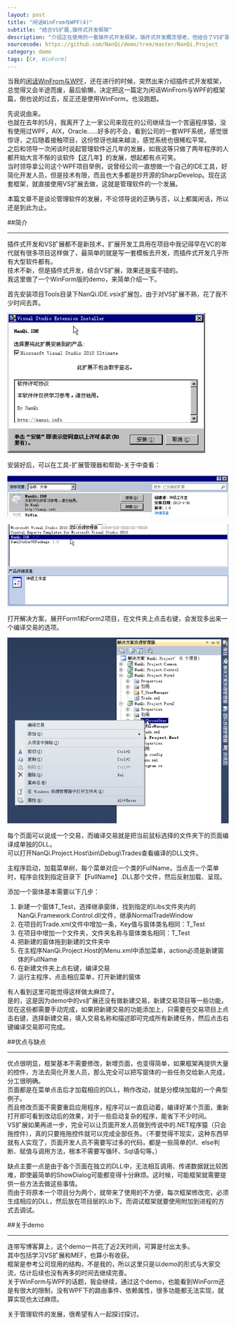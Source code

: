 ```yaml
---
layout: post
title: "闲话WinFrom与WPF(4)"
subtitle: "结合VS扩展,插件式开发框架"
description: "介绍正在使用的一套插件式开发框架，插件式开发概念很老，但结合了VS扩展功能显得别具一格。"
sourcecode: https://github.com/NanQi/demo/tree/master/NanQi.Project
category: demo
tags: [C#, WinForm]
---
```


当我的[闲话WinFrom与WPF](http://www.cnblogs.com/nanqi/archive/2012/06/16/2551871.html)，还在进行的时候，突然出来介绍插件式开发框架，总觉得又会半途而废，最后偷懒，决定把这一篇定为闲话WinFrom与WPF的框架篇，倒也说的过去，反正还是使用WinForm，也没跑题。

先说说由来。  
也就在去年的5月，我离开了上一家公司来现在的公司继续当一个苦逼程序猿，没有使用过WPF，AIX，Oracle……好多的不会，看到公司的一套WPF系统，感觉很惊讶，之后随着接触项目，这份惊讶也越来越淡，感觉系统也很稀松平常。  
之后和领导一次闲谈时说起管理软件近几年的发展，如我这等只做了两年程序的人都开始大言不惭的谈软件【这几年】的发展，想起都有点可笑。  
当时领导拿公司这个WPF项目举例，说曾经公司一直想做一个自己的IDE工具，好简化开发人员，但是技术有限，而且也大多都是抄开源的SharpDevelop。现在这套框架，就直接使用VS扩展去做，这就是管理软件的一个发展。  

本篇文章不是谈论管理软件的发展，不论领导说的正确与否，以上都属闲话，所以还是到此为止。

##简介

---

插件式开发和VS扩展都不是新技术，扩展开发工具用在项目中我记得早在VC的年代就有很多项目这样做了，最简单的就是写一套模板去开发，而插件式开发几乎所有大型软件都有。  
技术不新，但是插件式开发，结合VS扩展，效果还是蛮不错的。  
我这里做了一个WinForm版的demo，来简单介绍一下。

首先安装项目Tools目录下NanQi.IDE.vsix扩展包，由于对VS扩展不熟，花了我不少时间去弄。  

![安装vsix](/image/framework/framework1.png)

安装好后，可以在工具-扩展管理器和帮助-关于中查看：  

![扩展管理器](/image/framework/framework2.png)

![关于](/image/framework/framework3.png)

打开解决方案，展开Form1和Form2项目，在文件夹上点击右键，会发现多出来一个编译交易的选项。

![编译交易](/image/framework/framework4.png)

每个页面可以说成一个交易，而编译交易就是把当前鼠标选择的文件夹下的页面编译成单独的DLL。  
可以打开NanQi.Project.Host\bin\Debug\Trades查看编译的DLL文件。  

主程序启动，加载菜单树，每个菜单对应一个类的FullName，当点击一个菜单时，程序会找到指定目录下【FullName】.DLL那个文件，然后反射加载、呈现。  

添加一个窗体基本需要以下几步：  

1. 新建一个窗体T\_Test，选择继承窗体，找到指定的Libs文件夹内的NanQi.Framework.Control.dll文件，继承NormalTradeWindow
2. 在项目的Trade.xml文件中增加一条，Key值与窗体类名相同：T\_Test
3. 在项目中增加一个文件夹，文件夹名称与窗体类名相同：T\_Test
4. 把新建的窗体拖到新建的文件夹中
5. 在主程序NanQi.Project.Host的Menu.xml中添加菜单，action必须是新建窗体的FullName
6. 在新建文件夹上点右键，编译交易
7. 运行主程序，点击相应菜单，打开新建的窗体

有人看到这里可能觉得这样做太麻烦了。  
是的，这是因为demo中的vs扩展还没有做新建交易，新建交易项目等一些功能，现在这些都需要手动完成，如果把新建交易的功能添加上，只需要在交易项目上点击右键，选择新建交易，填入交易名称和描述即可完成所有新建任务，然后点击右键编译交易即可完成。  

##优点与缺点

---

优点很明显，框架基本不需要修改，新增页面，也变得简单，如果框架再提供大量的控件，方法去简化开发人员，那么完全可以把写窗体的一些任务交给新人完成，分工很明确。  
页面都是在菜单点击后才加载相应的DLL，稍作改动，就是分模块加载的一个典型例子。  
而且修改页面不需要重启应用程序，程序可以一直启动着，编译好某个页面，重新打开即可看到改动后的效果，对于一些启动复杂的程序，能省下不少时间。  
VS扩展如果再进一步，完全可以让页面开发人员做到传说中的.NET程序猿（只会拖控件），真的只要拖拖控件就可以完成全部任务。（不要觉得不现实，这种东西早就有人实现了，页面开发人员不需要写过多的代码，都是一些简单的if、else判断、赋值与调用方法，根本不需要写循环、Sql语句等。）  

缺点主要一点是由于各个页面在独立的DLL中，无法相互调用、传递数据就比较困难，即使最简单的ShowDialog可能都变得十分麻烦。这时候，可能框架就需要提供一些方法去做这些事情。  
而由于将原本一个项目分为两个，就带来了使用的不方便，每次框架修改完，必须生成相应的DLL，然后放在项目层的Lib下。而调试框架就要使用附加到进程的方式去调试。

##关于demo

---

连带写博客算上，这个demo一共花了近2天时间，可算是付出太多。  
其中包括学习VS扩展和MEF，也算小有收获。  
框架是参考公司现用的结构，不是我的，所以这里只是以demo的形式与大家交流，估计后续也没有再多的时间去继续完善。  
关于WinForm与WPF的话题，我会继续，通过这个demo，也能看到WinForm还是有很大的限制，没有WPF下的路由事件、依赖属性，很多功能都无法实现，就算实现也太过麻烦。  

关于管理软件的发展，很希望有人一起探讨探讨。  
